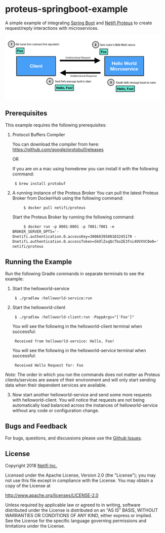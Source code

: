 # proteus-springboot-example

A simple example of integrating [Spring Boot](https://spring.io/projects/spring-boot) and [Netifi Proteus](https://www.netifi.com) to create request/reply interactions with microservices.

![architectural diagram](diagram.png)

## Prerequisites
This example requires the following prerequisites:

1. Protocol Buffers Compiler

    You can download the compiler from here: https://github.com/google/protobuf/releases
    
    OR
    
    If you are on a mac using homebrew you can install it with the following command:
    
        $ brew install protobuf

2. A running instance of the Proteus Broker
    You can pull the latest Proteus Broker from DockerHub using the following command:
    
            $ docker pull netifi/proteus
    
    Start the Proteus Broker by running the following command:
    
            $ docker run -p 8001:8001 -p 7001:7001 -e BROKER_SERVER_OPTS='-Dnetifi.authentication.0.accessKey=3006839580103245170 -Dnetifi.authentication.0.accessToken=SkOlZxqQcTboZE3fni4OVXVC0e0=' netifi/proteus

## Running the Example
Run the following Gradle commands in separate terminals to see the example:

1. Start the helloworld-service

        $ ./gradlew :helloworld-service:run
        
2. Start the helloworld-client

        $ ./gradlew :helloworld-client:run -PappArgs="['Foo']"
        
    You will see the following in the helloworld-client terminal when successful:
    
        Received from helloworld-service: Hello, Foo!
    
    You will see the following in the helloworld-service terminal when successful:
    
        Received Hello Request for: Foo

*Note:* The order in which you run the commands does not matter as Proteus clients/services are aware of their environment and will only start sending data when their dependent services are available.

3. Now start another helloworld-service and send some more requests with helloworld-client. You will notice that requests are not being automatically load balanced across the instances of helloworld-service without any code or configuration change.

## Bugs and Feedback
For bugs, questions, and discussions please use the [Github Issues](https://github.com/gregwhitaker/proteus-springboot-example/issues).

## License
Copyright 2018 [Netifi Inc.](https://www.netifi.com)

Licensed under the Apache License, Version 2.0 (the "License");
you may not use this file except in compliance with the License.
You may obtain a copy of the License at

   http://www.apache.org/licenses/LICENSE-2.0

Unless required by applicable law or agreed to in writing, software
distributed under the License is distributed on an "AS IS" BASIS,
WITHOUT WARRANTIES OR CONDITIONS OF ANY KIND, either express or implied.
See the License for the specific language governing permissions and
limitations under the License.